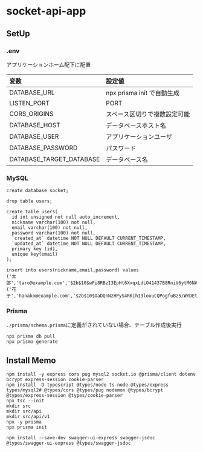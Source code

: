 # socket-api-app

## SetUp

### .env

アプリケーションホーム配下に配置

| 変数                     | 設定値                       |
| :----------------------- | :--------------------------- |
| DATABASE_URL             | npx prisma init で自動生成   |
| LISTEN_PORT              | PORT                         |
| CORS_ORIGINS             | スペース区切りで複数設定可能 |
| DATABASE_HOST            | データベースホスト名         |
| DATABASE_USER            | アプリケーションユーザ       |
| DATABASE_PASSWORD        | パスワード                   |
| DATABASE_TARGET_DATABASE | データベース名               |

### MySQL

```
create database socket;
```

```
drop table users;

create table users(
  id int unsigned not null auto_increment,
  nickname varchar(100) not null,
  email varchar(100) not null,
  password varchar(100) not null,
  `created_at` datetime NOT NULL DEFAULT CURRENT_TIMESTAMP,
  `updated_at` datetime NOT NULL DEFAULT CURRENT_TIMESTAMP,
  primary key (id),
  unique key(email)
);

insert into users(nickname,email,password) values
('太郎','taro@example.com','$2b$10$wFi8RBzI3EpHt6XxqxLdLO41437B8RniV6ytM6NAACNPdFbjPj3je'),
('花子','hanako@example.com','$2b$10$OaDQnNzHPyS4RKihI3loxuCQPogfuBz5/WYDEtvBpV0B2FTR4l0MW');
```

### Prisma

`./prisma/schema.prisma`に定義がされていない場合、テーブル作成後実行

```
npx prisma db pull
npx prisma generate
```

## Install Memo

```
npm install -y express cors pug mysql2 socket.io @prisma/client dotenv bcrypt express-session cookie-parser
npm install -D typescript @types/node ts-node @types/express types/mysql2# @types/cors @types/pug nodemon @types/bcrypt @types/express-session @types/cookie-parser
npx tsc --init
mkdir src
mkdir src/api
mkdir src/api/v1
npx -y prisma
npx prisma init
```

```
npm install --save-dev swagger-ui-express swagger-jsdoc @types/swagger-ui-express @types/swagger-jsdoc
```
